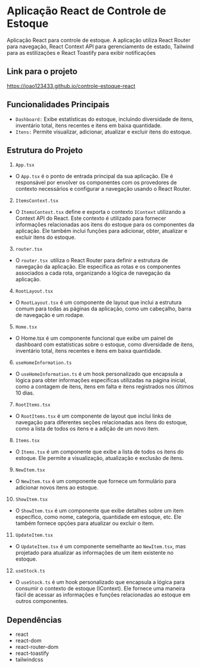 # Aplicação React de Controle de Estoque
Aplicação React para controle de estoque. A aplicação utiliza React Router para navegação, React Context API para gerenciamento de estado, Tailwind para as estilizações e React Toastify para exibir notificações

## Link para o projeto
https://joao123433.github.io/controle-estoque-react

## Funcionalidades Principais
- `Dashboard:` Exibe estatísticas do estoque, incluindo diversidade de itens, inventário total, itens recentes e itens em baixa quantidade.
- `Itens:` Permite visualizar, adicionar, atualizar e excluir itens do estoque.

## Estrutura do Projeto
1. `App.tsx`
- O `App.tsx` é o ponto de entrada principal da sua aplicação. Ele é responsável por envolver os componentes com os provedores de contexto necessários e configurar a navegação usando o React Router.

2. `ItemsContext.tsx`
- O `ItemsContext.tsx` define e exporta o contexto `IContext` utilizando a Context API do React. Este contexto é utilizado para fornecer informações relacionadas aos itens do estoque para os componentes da aplicação. Ele também inclui funções para adicionar, obter, atualizar e excluir itens do estoque.

3. `router.tsx`
- O `router.tsx `utiliza o React Router para definir a estrutura de navegação da aplicação. Ele especifica as rotas e os componentes associados a cada rota, organizando a lógica de navegação da aplicação.

4. `RootLayout.tsx`
- O `RootLayout.tsx` é um componente de layout que inclui a estrutura comum para todas as páginas da aplicação, como um cabeçalho, barra de navegação e um rodape.

5. `Home.tsx`
- O Home.tsx é um componente funcional que exibe um painel de dashboard com estatísticas sobre o estoque, como diversidade de itens, inventário total, itens recentes e itens em baixa quantidade.

6. `useHomeInformation.ts`
- O `useHomeInformation.ts` é um hook personalizado que encapsula a lógica para obter informações específicas utilizadas na página inicial, como a contagem de itens, itens em falta e itens registrados nos últimos 10 dias.

7. `RootItems.tsx`
- O `RootItems.tsx` é um componente de layout que inclui links de navegação para diferentes seções relacionadas aos itens do estoque, como a lista de todos os itens e a adição de um novo item.

8. `Items.tsx`
- O `Items.tsx` é um componente que exibe a lista de todos os itens do estoque. Ele permite a visualização, atualização e exclusão de itens.

9. `NewItem.tsx`
- O `NewItem.tsx` é um componente que fornece um formulário para adicionar novos itens ao estoque.

10. `ShowItem.tsx`
- O `ShowItem.tsx` é um componente que exibe detalhes sobre um item específico, como nome, categoria, quantidade em estoque, etc. Ele também fornece opções para atualizar ou excluir o item.

11. `UpdateItem.tsx`
- O `UpdateItem.tsx` é um componente semelhante ao `NewItem.tsx`, mas projetado para atualizar as informações de um item existente no estoque.

12. `useStock.ts`
- O `useStock.ts` é um hook personalizado que encapsula a lógica para consumir o contexto de estoque (IContext). Ele fornece uma maneira fácil de acessar as informações e funções relacionadas ao estoque em outros componentes.

## Dependências
- react
- react-dom
- react-router-dom
- react-toastify
- tailwindcss